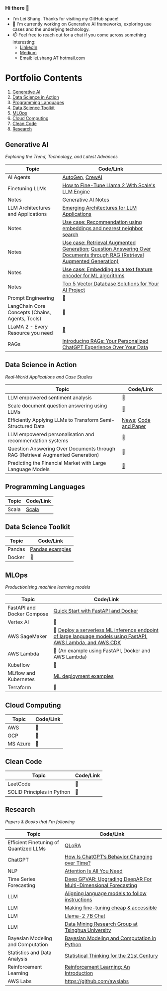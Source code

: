 ### Hi there 👋

<!--
**lshang0311/lshang0311** is a ✨ _special_ ✨ repository because its `README.md` (this file) appears on your GitHub profile.

Here are some ideas to get you started:

- 🔭 I’m currently working on ...
- 🌱 I’m currently learning ...
- 👯 I’m looking to collaborate on ...
- 🤔 I’m looking for help with ...
- 💬 Ask me about ...
- 📫 How to reach me: ...
- 😄 Pronouns: ...
- ⚡ Fun fact: ...
-->
- I'm Lei Shang. Thanks for visiting my GitHub space!
- 🔭 I'm currently working on Generative AI frameworks, exploring use cases and the underlying technology.
- 📫 Feel free to reach out for a chat if you come across something interesting:
     - [LinkedIn](https://www.linkedin.com/in/lei-shang-929590114/)
     - [Medium](https://medium.com/@lei.shang)
     - Email: lei.shang AT hotmail.com

# Portfolio Contents

1. [Generative AI](#generative-ai)
2. [Data Science in Action](#data-science-in-action)
3. [Programming Languages](#programming-languages)
4. [Data Science Toolkit](#data-science-toolkit)
5. [MLOps](#MLOps)
6. [Cloud Computing](#cloud-computing)
7. [Clean Code](#clean-code)
8. [Research](#research)


## Generative AI

*Exploring the Trend, Technology, and Latest Advances*
      
| Topic  | Code/Link                                                          |
|--------|--------------------------------------------------------------------|
| AI Agents | [AutoGen](https://microsoft.github.io/autogen/), [CrewAI](https://www.crewai.com/)  |
| Finetuning LLMs| [How to Fine-Tune Llama 2 With Scale's LLM Engine](https://scale.com/blog/fine-tune-llama-2) |
| Notes  |   [Generative AI Notes](https://github.com/lshang0311/genai-notes) |
| LLM Architectures and Applications | [Emerging Architectures for LLM Applications](https://a16z.com/2023/06/20/emerging-architectures-for-llm-applications/) |
|Notes   | [Use case: Recommendation using embeddings and nearest neighbor search](https://github.com/openai/openai-cookbook/blob/main/examples/Recommendation_using_embeddings.ipynb) |
| Notes  | [Use case: Retrieval Augmented Generation](https://learn.microsoft.com/en-us/azure/machine-learning/concept-retrieval-augmented-generation?view=azureml-api-2); [Question Answering Over Documents through RAG (Retrieval Augmented Generation)](https://docs.langchain.com/docs/use-cases/qa-docs) |
| Notes  | [Use case: Embedding as a text feature encoder for ML algorithms](https://platform.openai.com/docs/guides/embeddings/use-cases) |
| Notes | [Top 5 Vector Database Solutions for Your AI Project](https://thenewstack.io/top-5-vector-database-solutions-for-your-ai-project/#:~:text=Conclusion,indexing%20and%20similarity%20search%20landscape.) |
| Prompt Engineering | 🚧 |
| LangChain Core Concepts (Chains, Agents, Tools) | 🚧 |
| LLaMA 2 - Every Resource you need | [🔗](https://www.philschmid.de/llama-2) |
| RAGs | [Introducing RAGs: Your Personalized ChatGPT Experience Over Your Data](https://blog.llamaindex.ai/introducing-rags-your-personalized-chatgpt-experience-over-your-data-2b9d140769b1) | 
   
## Data Science in Action

*Real-World Applications and Case Studies*
   
| Topic  | Code/Link                                                          |
|--------|--------------------------------------------------------------------|
| LLM empowered sentiment analysis |  🚧   |
| Scale document question answering using LLMs | [🔗](https://www.sensible.so/learn/llm-document-extraction) |
|Efficiently Applying LLMs to Transform Semi-Structured Data | [News](https://www.infoq.com/news/2023/05/data-transformation-using-llms/); [Code and Paper](https://github.com/HazyResearch/evaporate) | 
| LLM empowered personalisation and recommendation systems |🚧 |
| Question Answering Over Documents through RAG (Retrieval Augmented Generation) | 🚧 |
|Predicting the Financial Market with Large Language Models | [🔗](https://www.enterpriseai.news/2023/06/29/predicting-the-financial-market-with-large-language-models/) |

## Programming Languages
   
| Topic  | Code/Link                                                          |
|--------|--------------------------------------------------------------------|
| Scala  |   [Scala](https://github.com/lshang0311/fun-with-weather-scala)    |

## Data Science Toolkit
   
| Topic  | Code/Link                                                          |
|--------|--------------------------------------------------------------------|
| Pandas | [Pandas examples](https://github.com/lshang0311/pandas-examples)   |
| Docker |             🚧                                                     |
   
## MLOps

*Productionising machine learning models*
    
| Topic  | Code/Link                                                          |
|--------|--------------------------------------------------------------------|
|FastAPI and Docker Compose| [Quick Start with FastAPI and Docker](https://github.com/lshang0311/fastapi-docker-quickstart) | 
| Vertex AI |  🚧    |
| AWS SageMaker | 🚧 [Deploy a serverless ML inference endpoint of large language models using FastAPI, AWS Lambda, and AWS CDK](https://aws.amazon.com/blogs/machine-learning/deploy-a-serverless-ml-inference-endpoint-of-large-language-models-using-fastapi-aws-lambda-and-aws-cdk/)|
| AWS Lambda | 🚧 (An example using FastAPI, Docker and AWS Lambda) |
| Kubeflow | 🚧 |
| MLflow and Kubernetes | [ML deployment examples](https://github.com/lshang0311/ml-deployment) |
| Terraform | 🚧 |
                                    
   
## Cloud Computing
   
| Topic  | Code/Link                                                          |
|--------|--------------------------------------------------------------------|
| AWS    |  🚧  |
| GCP    |             🚧                                                     |
| MS Azure | 🚧 |

## Clean Code
   
| Topic  | Code/Link                                                          |
|--------|--------------------------------------------------------------------|
| LeetCode   |  🚧  |
| SOLID Principles in Python       |   🚧     |

## Research

*Papers & Books that I'm following*

| Topic   | Code/Link                                                          |
|---------|--------------------------------------------------------------------|
| Efficient Finetuning of Quantized LLMs | [QLoRA](https://arxiv.org/pdf/2305.14314.pdf) |
| ChatGPT | [How Is ChatGPT’s Behavior Changing over Time?](https://arxiv.org/pdf/2307.09009.pdf])|
| NLP     | [Attention Is All You Need](https://arxiv.org/pdf/1706.03762.pdf)  |
| Time Series Forecasting | [Deep GPVAR: Upgrading DeepAR For Multi-Dimensional Forecasting](https://medium.com/towards-data-science/deep-gpvar-upgrading-deepar-for-multi-dimensional-forecasting-e39204d90af3) |
| LLM     | [Aligning language models to follow instructions](https://openai.com/research/instruction-following) |
| LLM     | [Making fine-tuning cheap & accessible](https://arxiv.org/abs/2106.09685) |
| LLM     | [Llama-2 7B Chat](https://huggingface.co/spaces/huggingface-projects/llama-2-7b-chat) |
| LLM     | [Data Mining Research Group at Tsinghua University](https://huggingface.co/THUDM) |
|Bayesian Modeling and Computation | [Bayesian Modeling and Computation in Python](https://bayesiancomputationbook.com/welcome.html)  |
|Statistics and Data Analysis| [Statistical Thinking for the 21st Century](https://statsthinking21.github.io/statsthinking21-python/index.html) |
| Reinforcement Learning | [Reinforcement Learning: An Introduction](http://incompleteideas.net/book/the-book-2nd.html) |
| AWS Labs  | https://github.com/awslabs|
